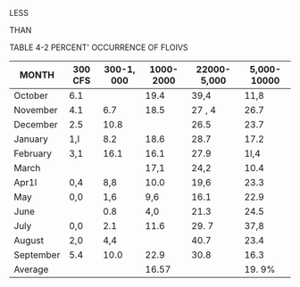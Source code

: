 LESS

THAN

TABLE 4-2 PERCENT' OCCURRENCE OF FLOIVS

| MONTH     | 300 CFS   | 300-1, 000   | 1000-2000   | 22000-5,000   | 5,000-10000   |
|-----------|-----------|--------------|-------------|---------------|---------------|
| October   | 6.1       |              | 19.4        | 39,4          | 11,8          |
| November  | 4.1       | 6.7          | 18.5        | 27 , 4        | 26.7          |
| December  | 2.5       | 10.8         |             | 26.5          | 23.7          |
| January   | 1,l       | 8.2          | 18.6        | 28.7          | 17.2          |
| February  | 3,1       | 16.1         | 16.1        | 27.9          | 1l,4          |
| March     |           |              | 17,1        | 24,2          | 10.4          |
| Apr1l     | 0,4       | 8,8          | 10.0        | 19,6          | 23.3          |
| May       | 0,0       | 1,6          | 9,6         | 16.1          | 22.9          |
| June      |           | 0.8          | 4,0         | 21.3          | 24.5          |
| July      | 0,0       | 2.1          | 11.6        | 29. 7         | 37,8          |
| August    | 2,0       | 4,4          |             | 40.7          | 23.4          |
| September | 5.4       | 10.0         | 22.9        | 30.8          | 16.3          |
| Average   |           |              | 16.57       |               | 19. 9%        |